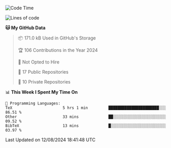 <!--START_SECTION:waka-->
![Code Time](http://img.shields.io/badge/Code%20Time-996%20hrs%2049%20mins-blue)

![Lines of code](https://img.shields.io/badge/From%20Hello%20World%20I%27ve%20Written-215.1%20thousand%20lines%20of%20code-blue)

**🐱 My GitHub Data** 

> 📦 171.0 kB Used in GitHub's Storage 
 > 
> 🏆 106 Contributions in the Year 2024
 > 
> 🚫 Not Opted to Hire
 > 
> 📜 17 Public Repositories 
 > 
> 🔑 10 Private Repositories 
 > 
📊 **This Week I Spent My Time On** 

```text
💬 Programming Languages: 
TeX                      5 hrs 1 min         ██████████████████████░░░   86.51 % 
Other                    33 mins             ██░░░░░░░░░░░░░░░░░░░░░░░   09.52 % 
BibTeX                   13 mins             █░░░░░░░░░░░░░░░░░░░░░░░░   03.97 % 
```


 Last Updated on 12/08/2024 18:41:48 UTC
<!--END_SECTION:waka-->
